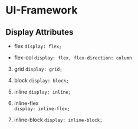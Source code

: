 # UI-Framework

## Display Attributes

* flex 
    ```display: flex;```

* flex-col 
    ``` display: flex, flex-direction: column ```

3. grid 
    ``` display: grid; ```

4. block 
    ``` display: block; ```

5. inline 
    ``` display: inline; ```

6. inline-flex  
    ``` display: inline-flex; ```

7. inline-block 
    ``` display: inline-block; ```
